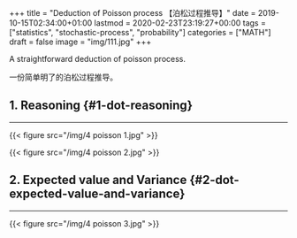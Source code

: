 +++
title = "Deduction of Poisson process 【泊松过程推导】"
date = 2019-10-15T02:34:00+01:00
lastmod = 2020-02-23T23:19:27+00:00
tags = ["statistics", "stochastic-process", "probability"]
categories = ["MATH"]
draft = false
image = "img/111.jpg"
+++

A straightforward deduction of poisson process.

一份简单明了的泊松过程推导。


## 1. Reasoning {#1-dot-reasoning}

---

{{< figure src="/img/4 poisson 1.jpg" >}}

{{< figure src="/img/4 poisson 2.jpg" >}}


## 2. Expected value and Variance {#2-dot-expected-value-and-variance}

---

{{< figure src="/img/4 poisson 3.jpg" >}}
